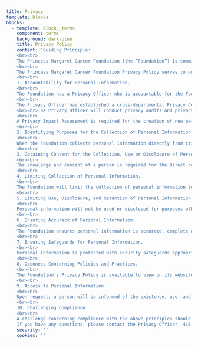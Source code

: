 ```yaml
---
title: Privacy
template: blocks
blocks:
  - template: block__terms
    component: terms
    background: dark-blue
    title: Privacy Policy
    content: 'Guiding Principle:
    <br><br>
    The Princess Margaret Cancer Foundation (the “Foundation”) is committed to protectingthe  privacy of the personal information of its constituents (employees, donors and other stakeholders).  The Foundation has taken the necessary actions to ensure that information in any format (paper or electronic) is protected so that the relationship of trust between the constituent and the Foundation is upheld. The Foundation recognizes, and adheres to, the UHN Corporate Privacy Policy.
    <br><br>
    The Princess Margaret Cancer Foundation Privacy Policy serves to outline the rules forthe collection, use, disclosure and retention of personal information. The Policy is basedon  ten (10) internationally recognized privacy principles.
    <br><br>
    1. Accountability for Personal Information.
    <br><br>
    The Foundation has a Privacy Officer who is accountable for the Foundation’s overall compliance with its Privacy Policy and acts as the primary contact person oninformation privacy and security matters. The Privacy Officer reports directly to thePresident & CEO of The Foundation. Privacy inquires can be made at: 416-946-6560,or privacy@thepmcf.ca.
    <br><br>
    The Privacy Officer has established a cross-departmental Privacy Committee thatmeets on an ongoing basis to discuss privacy issues as they occur.
    <br><br>The Privacy Officer will conduct privacy audits and privacy training on a regular basis toensure that practices conform to the Foundation’s Privacy Policy.
    <br><br>
    A Privacy Impact Assessment is required for the creation of new personal informationsystems and for significant changes to existing information systems at the Foundation toidentify potential risks for privacy.
    <br><br>
    2. Identifying Purposes for the Collection of Personal Information.
    <br><br>
    When the Foundation collects personal information directly from its constituents, theFoundation will identify the purposes for which personal information is collected at orbefore the time of collection. These purposes include: donor recruitment, that which isnecessary for the administration of a donor’s interests and compliance with legal andregulatory requirements.
    <br><br>
    3. Obtaining Consent for the Collection, Use or Disclosure of Personal Information.
    <br><br>
    The knowledge and consent of a person is required for the direct collection, use ordisclosure of personal information except where mandated by law.
    <br><br>
    4. Limiting Collection of Personal Information.
    <br><br>
    The Foundation will limit the collection of personal information to that which isnecessary for the purposes identified. Information will be collected by fair and lawfulmeans. The Foundation does not collect any personal health information, other thanthat which is volunteered directly by the constituent.
    <br><br>
    5. Limiting Use, Disclosure, and Retention of Personal Information.
    <br><br>
    Personal information will not be used or disclosed for purposes other than those forwhich it was collected, except with the consent of the person or as required by law.Personal information will be retained only as long as necessary for the fulfillment ofthose purposes. The Foundation does not trade, rent or sell any personal information tothird parties. The Foundation’s web page contains online forms that allow visitors tomake a donation. The personal and credit card information provided on these forms isused only to process these donations. Online donations to the Foundation areprocessed through a third party. The security and privacy policies of this third party areavailable by clicking on the “Security and Privacy” icon on the online donation form.
    <br><br>
    6. Ensuring Accuracy of Personal Information.
    <br><br>
    The Foundation ensures personal information is accurate, complete and as up-to-dateas necessary for the purposes for which it is to be used. To change or modify anypersonal information previously provided to the Foundation, write to the Privacy Officer at: The Princess Margaret Cancer Foundation, 610 University Avenue, Toronto, ONM5G 2M9 or send an email to privacy@thepmcf.ca.
    <br><br>
    7. Ensuring Safeguards for Personal Information.
    <br><br>
    Personal information is protected with security safeguards appropriate to the sensitivity of the information. All Foundation employees and directors must sign a Confidentiality Agreement. In addition, all independent contractors or vendors, that have a workingrelationship with the  Foundation’s proprietary database, must sign a ConfidentialityAgreement.
    <br><br>
    8. Openness Concerning Policies and Practices.
    <br><br>
    The Foundation’s Privacy Policy is available to view on its website at http://www.thepmcf.ca at the bottom of each screen. A print version of the Foundation’s Privacy Policy can be requested from at: 416-946-6560, or privacy@thepmcf.ca.
    <br><br>
    9. Access to Personal Information.
    <br><br>
    Upon request, a person will be informed of the existence, use, and disclosure ofpersonal information of the person and shall be given access to that information. A person can challenge the accuracy and completeness of the information and have it amended as appropriate.
    <br><br>
    10. Challenging Compliance.
    <br><br>
    A challenge concerning compliance with the above principles should be made to the Privacy Officer at: 416-946-6560, or privacy@thepmcf.ca.<br><br>
    If you have any question​s, please contact the Privacy Officer, 416-946-6560, or privacy@thepmcf.ca'
    security: ''
    cookies: ''
---
```

